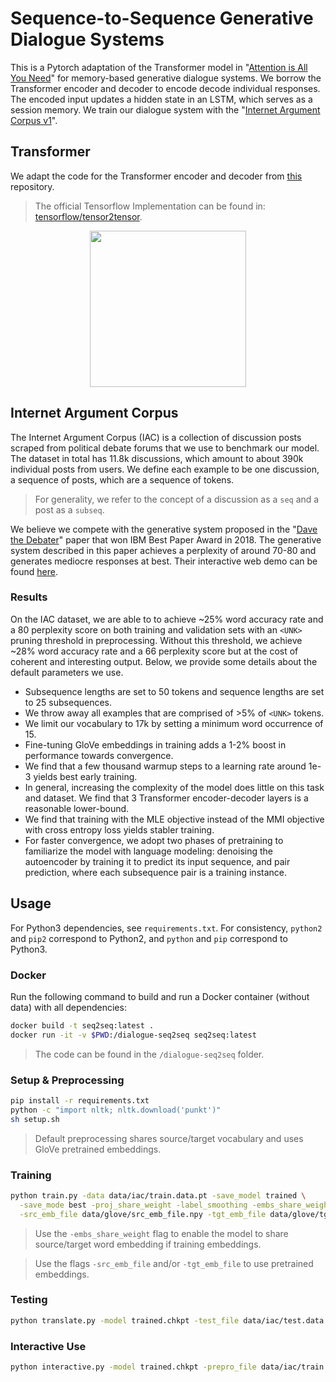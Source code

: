 # Sequence-to-Sequence Generative Dialogue Systems
This is a Pytorch adaptation of the Transformer model in "[Attention is All You Need](https://arxiv.org/abs/1706.03762)" for memory-based generative dialogue systems. We borrow the Transformer encoder and decoder to encode decode individual responses. The encoded input updates a hidden state in an LSTM, which serves as a session memory. We train our dialogue system with the "[Internet Argument Corpus v1](https://nlds.soe.ucsc.edu/iac)".

## Transformer
We adapt the code for the Transformer encoder and decoder from [this](https://github.com/jadore801120/attention-is-all-you-need-pytorch) repository.

> The official Tensorflow Implementation can be found in: [tensorflow/tensor2tensor](https://github.com/tensorflow/tensor2tensor/blob/master/tensor2tensor/models/transformer.py).

<p align="center">
<img src="http://imgur.com/1krF2R6.png" width="250">
</p>

## Internet Argument Corpus
The Internet Argument Corpus (IAC) is a collection of discussion posts scraped from political debate forums that we use to benchmark our model. The dataset in total has 11.8k discussions, which amount to about 390k individual posts from users. We define each example to be one discussion, a sequence of posts, which are a sequence of tokens.
> For generality, we refer to the concept of a discussion as a `seq` and a post as a `subseq`.

We believe we compete with the generative system proposed in the "[Dave the Debater](https://aclweb.org/anthology/W18-5215)" paper that won IBM Best Paper Award in 2018. The generative system described in this paper achieves a perplexity of around 70-80 and generates mediocre responses at best. Their interactive web demo can be found [here](http://114.212.80.16:8000/debate/).

### Results
On the IAC dataset, we are able to to achieve ~25% word accuracy rate and a 80 perplexity score on both training and validation sets with an `<UNK>` pruning threshold in preprocessing. Without this threshold, we achieve ~28% word accuracy rate and a 66 perplexity score but at the cost of coherent and interesting output. Below, we provide some details about the default parameters we use.

- Subsequence lengths are set to 50 tokens and sequence lengths are set to 25 subsequences.
- We throw away all examples that are comprised of >5% of `<UNK>` tokens.
- We limit our vocabulary to 17k by setting a minimum word occurrence of 15.
- Fine-tuning GloVe embeddings in training adds a 1-2% boost in performance towards convergence.
- We find that a few thousand warmup steps to a learning rate around 1e-3 yields best early training.
- In general, increasing the complexity of the model does little on this task and dataset. We find that 3 Transformer encoder-decoder layers is a reasonable lower-bound.
- We find that training with the MLE objective instead of the MMI objective with cross entropy loss yields stabler training.
- For faster convergence, we adopt two phases of pretraining to familiarize the model with language modeling: denoising the autoencoder by training it to predict its input sequence, and pair prediction, where each subsequence pair is a training instance.

## Usage
For Python3 dependencies, see `requirements.txt`. For consistency, `python2` and `pip2` correspond to Python2, and `python` and `pip` correspond to Python3.

### Docker
Run the following command to build and run a Docker container (without data) with all dependencies:
```bash
docker build -t seq2seq:latest .
docker run -it -v $PWD:/dialogue-seq2seq seq2seq:latest
```
> The code can be found in the `/dialogue-seq2seq` folder.

### Setup & Preprocessing
```bash
pip install -r requirements.txt
python -c "import nltk; nltk.download('punkt')"
sh setup.sh
```
> Default preprocessing shares source/target vocabulary and uses GloVe pretrained embeddings.

### Training
```bash
python train.py -data data/iac/train.data.pt -save_model trained \
  -save_mode best -proj_share_weight -label_smoothing -embs_share_weight \
  -src_emb_file data/glove/src_emb_file.npy -tgt_emb_file data/glove/tgt_emb_file.npy
```
> Use the `-embs_share_weight` flag to enable the model to share source/target word embedding if training embeddings.

> Use the flags `-src_emb_file` and/or `-tgt_emb_file` to use pretrained embeddings.

### Testing
```bash
python translate.py -model trained.chkpt -test_file data/iac/test.data.pt
```

### Interactive Use
```bash
python interactive.py -model trained.chkpt -prepro_file data/iac/train.data.pt
```
